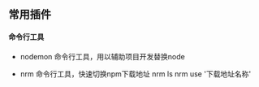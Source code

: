 ## 常用插件
#### 命令行工具
* nodemon 命令行工具，用以辅助项目开发替换node

* nrm 命令行工具，快速切换npm下载地址
nrm ls
nrm use '下载地址名称'











